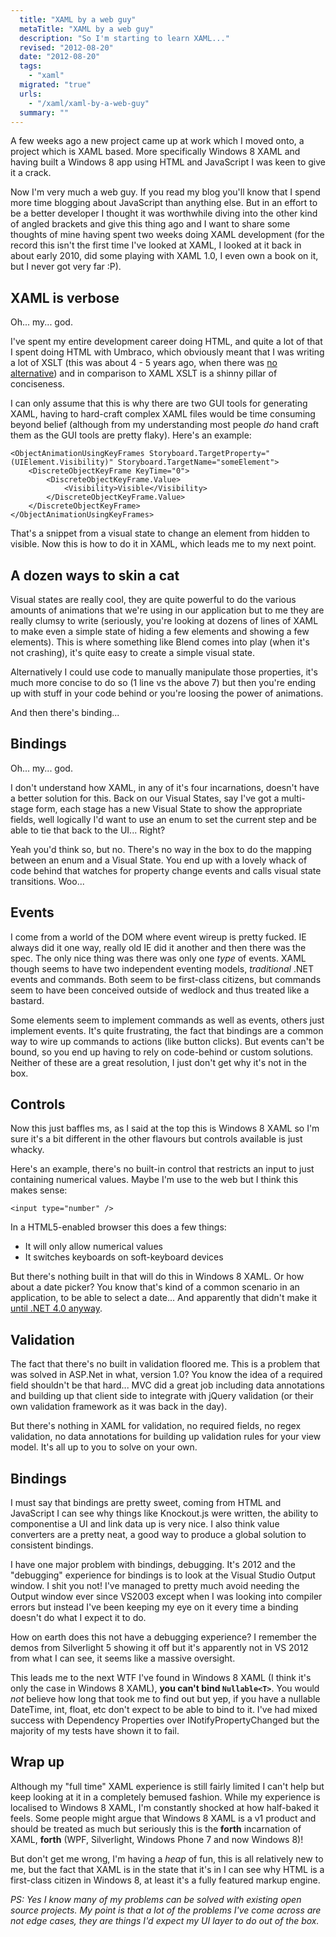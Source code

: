 ```yaml
---
  title: "XAML by a web guy"
  metaTitle: "XAML by a web guy"
  description: "So I'm starting to learn XAML..."
  revised: "2012-08-20"
  date: "2012-08-20"
  tags: 
    - "xaml"
  migrated: "true"
  urls: 
    - "/xaml/xaml-by-a-web-guy"
  summary: ""
---
```

A few weeks ago a new project came up at work which I moved onto, a project which is XAML based. More specifically Windows 8 XAML and having built a Windows 8 app using HTML and JavaScript I was keen to give it a crack.

Now I'm very much a web guy. If you read my blog you'll know that I spend more time blogging about JavaScript than anything else. But in an effort to be a better developer I thought it was worthwhile diving into the other kind of angled brackets and give this thing ago and I want to share some thoughts of mine having spent two weeks doing XAML development (for the record this isn't the first time I've looked at XAML, I looked at it back in about early 2010, did some playing with XAML 1.0, I even own a book on it, but I never got very far :P).

## XAML is verbose

Oh... my... god.

I've spent my entire development career doing HTML, and quite a lot of that I spent doing HTML with Umbraco, which obviously meant that I was writing a lot of XSLT (this was about 4 - 5 years ago, when there was [no alternative][1]) and in comparison to XAML XSLT is a shinny pillar of conciseness.

I can only assume that this is why there are two GUI tools for generating XAML, having to hard-craft complex XAML files would be time consuming beyond belief (although from my understanding most people *do* hand craft them as the GUI tools are pretty flaky). Here's an example:

    <ObjectAnimationUsingKeyFrames Storyboard.TargetProperty="(UIElement.Visibility)" Storyboard.TargetName="someElement">
        <DiscreteObjectKeyFrame KeyTime="0">
            <DiscreteObjectKeyFrame.Value>
                <Visibility>Visible</Visibility>
            </DiscreteObjectKeyFrame.Value>
        </DiscreteObjectKeyFrame>
    </ObjectAnimationUsingKeyFrames>

That's a snippet from a visual state to change an element from hidden to visible. Now this is how to do it in XAML, which leads me to my next point.

## A dozen ways to skin a cat

Visual states are really cool, they are quite powerful to do the various amounts of animations that we're using in our application but to me they are really clumsy to write (seriously, you're looking at dozens of lines of XAML to make even a simple state of hiding a few elements and showing a few elements). This is where something like Blend comes into play (when it's not crashing), it's quite easy to create a simple visual state.

Alternatively I could use code to manually manipulate those properties, it's much more concise to do so (1 line vs the above 7) but then you're ending up with stuff in your code behind or you're loosing the power of animations.

And then there's binding...

## Bindings

Oh... my... god.

I don't understand how XAML, in any of it's four incarnations, doesn't have a better solution for this. Back on our Visual States, say I've got a multi-stage form, each stage has a new Visual State to show the appropriate fields, well logically I'd want to use an enum to set the current step and be able to tie that back to the UI... Right?

Yeah you'd think so, but no. There's no way in the box to do the mapping between an enum and a Visual State. You end up with a lovely whack of code behind that watches for property change events and calls visual state transitions. Woo...

## Events

I come from a world of the DOM where event wireup is pretty fucked. IE always did it one way, really old IE did it another and then there was the spec. The only nice thing was there was only one *type* of events. XAML though seems to have two independent eventing models, *traditional* .NET events and commands. Both seem to be first-class citizens, but commands seem to have been conceived outside of wedlock and thus treated like a bastard.

Some elements seem to implement commands as well as events, others just implement events. It's quite frustrating, the fact that bindings are a common way to wire up commands to actions (like button clicks). But events can't be bound, so you end up having to rely on code-behind or custom solutions. Neither of these are a great resolution, I just don't get why it's not in the box.

## Controls

Now this just baffles ms, as I said at the top this is Windows 8 XAML so I'm sure it's a bit different in the other flavours but controls available is just whacky.

Here's an example, there's no built-in control that restricts an input to just containing numerical values. Maybe I'm use to the web but I think this makes sense:

    <input type="number" />

In a HTML5-enabled browser this does a few things:

* It will only allow numerical values
* It switches keyboards on soft-keyboard devices

But there's nothing built in that will do this in Windows 8 XAML. Or how about a date picker? You know that's kind of a common scenario in an application, to be able to select a date... And apparently that didn't make it [until .NET 4.0 anyway][2].

## Validation

The fact that there's no built in validation floored me. This is a problem that was solved in ASP.Net in what, version 1.0? You know the idea of a required field shouldn't be that hard... MVC did a great job including data annotations and building up that client side to integrate with jQuery validation (or their own validation framework as it was back in the day).

But there's nothing in XAML for validation, no required fields, no regex validation, no data annotations for building up validation rules for your view model. It's all up to you to solve on your own.

## Bindings

I must say that bindings are pretty sweet, coming from HTML and JavaScript I can see why things like Knockout.js were written, the ability to componentise a UI and link data up is very nice. I also think value converters are a pretty neat, a good way to produce a global solution to consistent bindings.

I have one major problem with bindings, debugging. It's 2012 and the "debugging" experience for bindings is to look at the Visual Studio Output window. I shit you not! I've managed to pretty much avoid needing the Output window ever since VS2003 except when I was looking into compiler errors but instead I've been keeping my eye on it every time a binding doesn't do what I expect it to do.

How on earth does this not have a debugging experience? I remember the demos from Silverlight 5 showing it off but it's apparently not in VS 2012 from what I can see, it seems like a massive oversight.

This leads me to the next WTF I've found in Windows 8 XAML (I think it's only the case in Windows 8 XAML), **you can't bind `Nullable<T>`**. You would *not* believe how long that took me to find out but yep, if you have a nullable DateTime, int, float, etc don't expect to be able to bind to it. I've had mixed success with Dependency Properties over INotifyPropertyChanged but the majority of my tests have shown it to fail.

## Wrap up

Although my "full time" XAML experience is still fairly limited I can't help but keep looking at it in a completely bemused fashion. While my experience is localised to Windows 8 XAML, I'm constantly shocked at how half-baked it feels. Some people might argue that Windows 8 XAML is a v1 product and should be treated as much but seriously this is the **forth** incarnation of XAML, **forth** (WPF, Silverlight, Windows Phone 7 and now Windows 8)!

But don't get me wrong, I'm having a *heap* of fun, this is all relatively new to me, but the fact that XAML is in the state that it's in I can see why HTML is a first-class citizen in Windows 8, at least it's a fully featured markup engine.

*PS: Yes I know many of my problems can be solved with existing open source projects. My point is that a lot of the problems I've come across are not edge cases, they are things I'd expect my UI layer to do out of the box.*


  [1]: http://umbraco.com/help-and-support/video-tutorials/umbraco-fundamentals/razor.aspx
  [2]: http://msdn.microsoft.com/en-us/library/system.windows.controls.datepicker.aspx